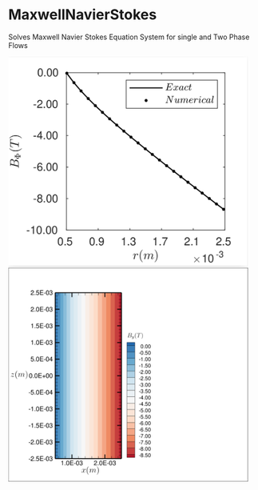 # MaxwellNavierStokes
Solves Maxwell Navier Stokes Equation System for single and Two Phase Flows

<img src="https://github.com/SureshMurugaiyan/MaxwellNavierStokes/blob/main/sampleresults/1_WIRE_VALIDATION.png" width="480">
<img src="https://github.com/SureshMurugaiyan/MaxwellNavierStokes/blob/main/sampleresults/2_WIRE_MAGNETICFIELD.png" width="480">
